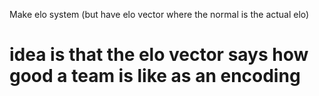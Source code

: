 Make elo system (but have elo vector where the normal is the actual elo)
# idea is that the elo vector says how good a team is like as an encoding 